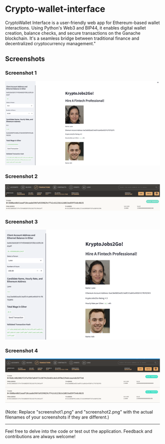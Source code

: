 # Crypto-wallet-interface
CryptoWallet Interface is a user-friendly web app for Ethereum-based wallet interactions. Using Python's Web3 and BIP44, it enables digital wallet creation, balance checks, and secure transactions on the Ganache blockchain. It's a seamless bridge between traditional finance and decentralized cryptocurrency management."

## Screenshots

### Screenshot 1
![Screenshot 1 Description](images/transact_1.png)

### Screenshot 2

![Screenshot 2 Description](images/hash_1.png)

### Screenshot 3
![Screenshot 2 Description](images/transact_2.png)

### Screenshot 4
![Screenshot 2 Description](images/hash_2.png)

(Note: Replace "screenshot1.png" and "screenshot2.png" with the actual filenames of your screenshots if they are different.)

---

Feel free to delve into the code or test out the application. Feedback and contributions are always welcome!
